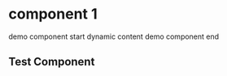 # component 1
demo component start
<demo-component> dynamic content </demo-component>
demo component end

## Test Component
<testcomponent display-text="display text" headlineText="headline text" />
